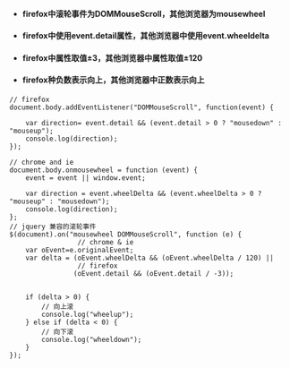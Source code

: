 - #### firefox中滚轮事件为DOMMouseScroll，其他浏览器为mousewheel
- #### firefox中使用event.detail属性，其他浏览器中使用event.wheeldelta
- #### firefox中属性取值±3，其他浏览器中属性取值±120
- #### firefox种负数表示向上，其他浏览器中正数表示向上

```
// firefox
document.body.addEventListener("DOMMouseScroll", function(event) {

    var direction= event.detail && (event.detail > 0 ? "mousedown" : "mouseup");
    console.log(direction);    
});

// chrome and ie
document.body.onmousewheel = function (event) {
    event = event || window.event;

    var direction = event.wheelDelta && (event.wheelDelta > 0 ? "mouseup" : "mousedown");
    console.log(direction);
};
// jquery 兼容的滚轮事件
$(document).on("mousewheel DOMMouseScroll", function (e) {
                 // chrome & ie
    var oEvent=e.originalEvent;
    var delta = (oEvent.wheelDelta && (oEvent.wheelDelta / 120) || 
                 // firefox
                (oEvent.detail && (oEvent.detail / -3));            

    
    if (delta > 0) {
        // 向上滚
        console.log("wheelup");
    } else if (delta < 0) {
        // 向下滚
        console.log("wheeldown");
    }
});
```
